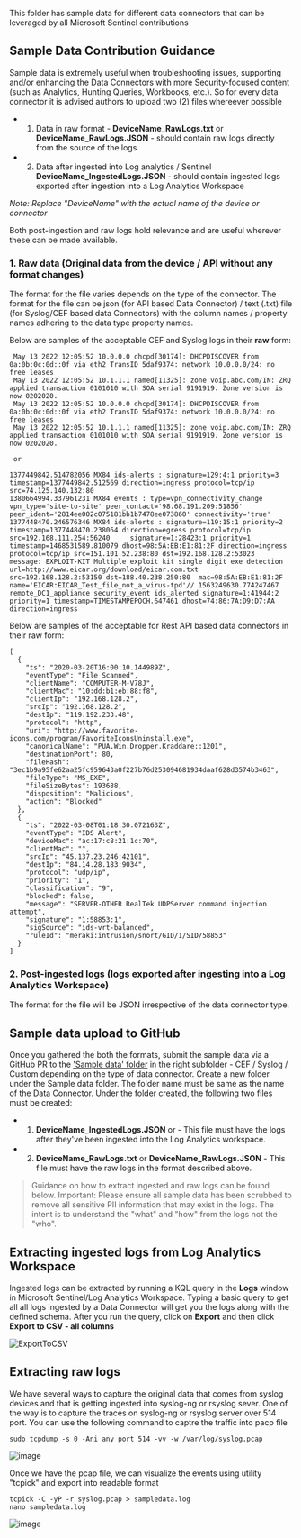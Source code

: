 This folder has sample data for different data connectors that can be leveraged by all Microsoft Sentinel contributions 

## Sample Data Contribution Guidance

Sample data is extremely useful when troubleshooting issues, supporting and/or enhancing the Data Connectors with more Security-focused content (such as Analytics, Hunting Queries, Workbooks, etc.). So for every data connector it is advised authors to upload two (2) files whereever possible

- 1) Data in raw format  - **DeviceName_RawLogs.txt** or **DeviceName_RawLogs.JSON** - should contain raw logs directly from the source of the logs 
- 2) Data after ingested into Log analytics / Sentinel **DeviceName_IngestedLogs.JSON** - should contain ingested logs exported after ingestion into a Log Analytics Workspace

_Note: Replace "DeviceName" with the actual name of the device or connector_
	
Both post-ingestion and raw logs hold relevance and are useful wherever these can be made available.

### 1. Raw data (Original data from the device / API without any format changes)

   The format for the file varies depends on the type of the connector. The format for the file can be json (for API based Data Connector) / text (.txt) file (for Syslog/CEF based data Connectors) with the column names / property names adhering to the data type property names.
   
   Below are samples of the acceptable CEF and Syslog logs in their **raw** form:

    
     May 13 2022 12:05:52 10.0.0.0 dhcpd[30174]: DHCPDISCOVER from 0a:0b:0c:0d::0f via eth2 TransID 5daf9374: network 10.0.0.0/24: no free leases
     May 13 2022 12:05:52 10.1.1.1 named[11325]: zone voip.abc.com/IN: ZRQ applied transaction 0101010 with SOA serial 9191919. Zone version is now 0202020.
     May 13 2022 12:05:52 10.0.0.0 dhcpd[30174]: DHCPDISCOVER from 0a:0b:0c:0d::0f via eth2 TransID 5daf9374: network 10.0.0.0/24: no free leases
     May 13 2022 12:05:52 10.1.1.1 named[11325]: zone voip.abc.com/IN: ZRQ applied transaction 0101010 with SOA serial 9191919. Zone version is now 0202020.
     
     or

    1377449842.514782056 MX84 ids-alerts : signature=129:4:1 priority=3 timestamp=1377449842.512569 direction=ingress protocol=tcp/ip src=74.125.140.132:80
    1380664994.337961231 MX84 events : type=vpn_connectivity_change vpn_type='site-to-site' peer_contact='98.68.191.209:51856'   peer_ident='2814ee002c075181bb1b7478ee073860' connectivity='true'
    1377448470.246576346 MX84 ids-alerts : signature=119:15:1 priority=2 timestamp=1377448470.238064 direction=egress protocol=tcp/ip src=192.168.111.254:56240     signature=1:28423:1 priority=1 timestamp=1468531589.810079 dhost=98:5A:EB:E1:81:2F direction=ingress protocol=tcp/ip src=151.101.52.238:80 dst=192.168.128.2:53023  message: EXPLOIT-KIT Multiple exploit kit single digit exe detection url=http://www.eicar.org/download/eicar.com.txt src=192.168.128.2:53150 dst=188.40.238.250:80  mac=98:5A:EB:E1:81:2F name='EICAR:EICAR_Test_file_not_a_virus-tpd'// 1563249630.774247467 remote_DC1_appliance security_event ids_alerted signature=1:41944:2 priority=1 timestamp=TIMESTAMPEPOCH.647461 dhost=74:86:7A:D9:D7:AA direction=ingress 
    


Below are samples of the acceptable for Rest API based data connectors in their raw form:

	[
	  {
	    "ts": "2020-03-20T16:00:10.144989Z",
	    "eventType": "File Scanned",
	    "clientName": "COMPUTER-M-V78J",
	    "clientMac": "10:dd:b1:eb:88:f8",
	    "clientIp": "192.168.128.2",
	    "srcIp": "192.168.128.2",
	    "destIp": "119.192.233.48",
	    "protocol": "http",
	    "uri": "http://www.favorite-icons.com/program/FavoriteIconsUninstall.exe",
	    "canonicalName": "PUA.Win.Dropper.Kraddare::1201",
	    "destinationPort": 80,
	    "fileHash": "3ec1b9a95fe62aa25fc959643a0f227b76d253094681934daaf628d3574b3463",
	    "fileType": "MS_EXE",
	    "fileSizeBytes": 193688,
	    "disposition": "Malicious",
	    "action": "Blocked"
	  },
	  {
	    "ts": "2022-03-08T01:18:30.072163Z",
	    "eventType": "IDS Alert",
	    "deviceMac": "ac:17:c8:21:1c:70",
	    "clientMac": "",
	    "srcIp": "45.137.23.246:42101",
	    "destIp": "84.14.28.183:9034",
	    "protocol": "udp/ip",
	    "priority": "1",
	    "classification": "9",
	    "blocked": false,
	    "message": "SERVER-OTHER RealTek UDPServer command injection attempt",
	    "signature": "1:58853:1",
	    "sigSource": "ids-vrt-balanced",
	    "ruleId": "meraki:intrusion/snort/GID/1/SID/58853"
	  }
	]
	
### 2. Post-ingested logs (logs exported after ingesting into a Log Analytics Workspace)

The format for the file will be JSON irrespective of the data connector type. 

## Sample data upload to GitHub

Once you gathered the both the formats, submit the sample data via a GitHub PR to the ['Sample data' folder](https://aka.ms/azuresentinelgithubsampledata) in the right subfolder - CEF / Syslog / Custom depending on the type of data connector. Create a new folder under the Sample data folder. The folder name must be same as the name of the Data Connector. Under the folder created, the following two files must be created:
-    1. **DeviceName_IngestedLogs.JSON** or  - This file must have the logs after they've been ingested into the Log Analytics workspace. 
-    2. **DeviceName_RawLogs.txt**  or  **DeviceName_RawLogs.JSON** - This file must have the raw logs in the format described above.
 
>Guidance on how to extract ingested and raw logs can be found below.
Important: Please ensure all sample data has been scrubbed to remove all sensitive PII information that may exist in the logs. The intent is to understand the "what" and "how" from the logs not the "who".

## Extracting ingested logs from Log Analytics Workspace
Ingested logs can be extracted by running a KQL query in the **Logs** window in Microsoft Sentinel/Log Analytics Workspace. Typing a basic query to get all all logs ingested by a Data Connector will get you the logs along with the defined schema. After you run the query, click on **Export** and then click **Export to CSV - all columns**

![ExportToCSV](https://github.com/Azure/Azure-Sentinel/blob/prtanej-SampleDataGuidanceUpdate/Sample%20Data/Media/ExportToCSV.png)

## Extracting raw logs
We have several ways to capture the original data that comes from syslog devices and that is getting ingested into syslog-ng or rsyslog sever. One of the way is to capture the traces on syslog-ng or rsyslog server over 514 port. You can use the following command to captre the traffic into pacp file 
	
	sudo tcpdump -s 0 -Ani any port 514 -vv -w /var/log/syslog.pcap
	
![image](https://user-images.githubusercontent.com/10404181/171227166-a146f7e1-a27a-414e-9c68-bee23dee22a8.png)

Once we have the pcap file, we can visualize the events using utility "tcpick" and export into readable format
	
	tcpick -C -yP -r syslog.pcap > sampledata.log
	nano sampledata.log

![image](https://user-images.githubusercontent.com/10404181/171228705-d1ef47c8-25ad-4016-9a5f-14aaa2a61c51.png)
